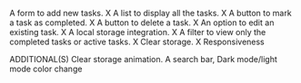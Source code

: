 A form to add new tasks. X
A list to display all the tasks. X
A button to mark a task as completed. X
A button to delete a task. X
An option to edit an existing task. X
A local storage integration. X
A filter to view only the completed tasks or active tasks. X
Clear storage. X
Responsiveness

ADDITIONAL(S)
Clear storage animation.
A search bar,
Dark mode/light mode color change
